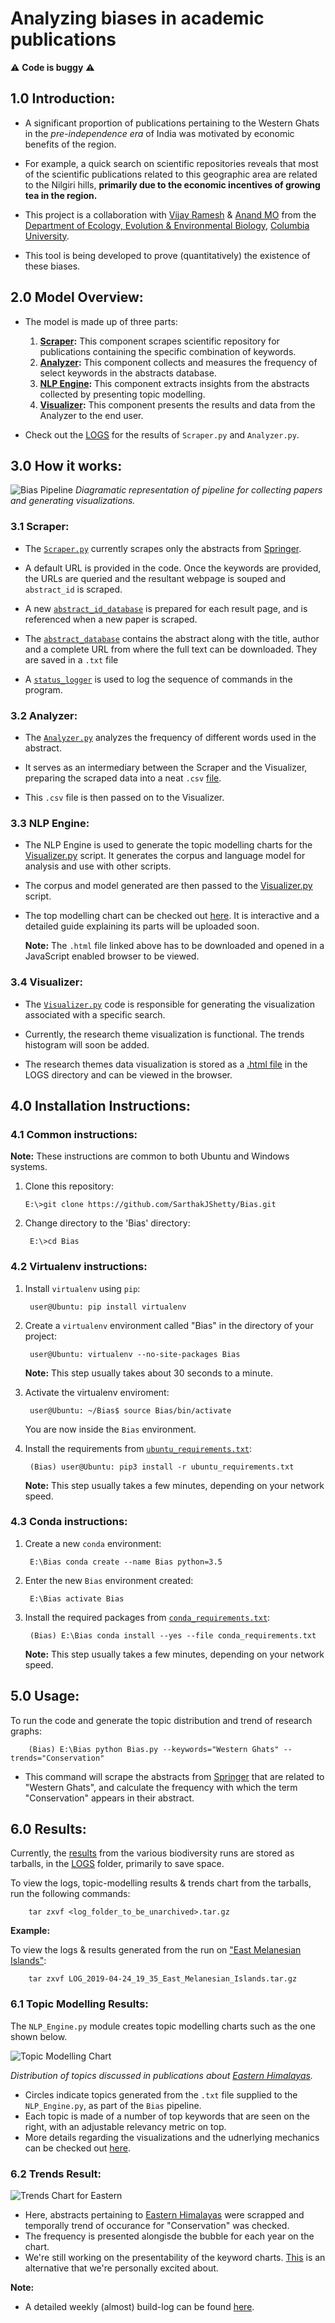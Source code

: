 # Analyzing biases in academic publications

:warning: <strong>Code is buggy</strong> :warning:

## 1.0 Introduction:

- A significant proportion of publications pertaining to the Western Ghats in the <em>pre-independence era</em> of India was motivated by economic benefits of the region.

- For example, a quick search on scientific repositories reveals that most of the scientific publications related to this geographic area are related to the Nilgiri hills, <strong>primarily due to the economic incentives of growing tea in the region.</strong>

- This project is a collaboration with <a title="Vijay" href="https://evolecol.weebly.com/" target="_blank">Vijay Ramesh</a> & <a title="Anand" href="https://www.earth.columbia.edu/articles/view/58#Osuri" target="_blank">Anand MO</a> from the <a title="E3B" href="http://e3b.columbia.edu/" target="_blank">Department of Ecology, Evolution & Environmental Biology</a>, <a href="https://www.columbia.edu/" title="Columbia University" target="_blank">Columbia University</a>.

- This tool is being developed to prove (quantitatively) the existence of these biases.

## 2.0 Model Overview:
- The model is made up of three parts:

	1. <strong><a title="Scraper" href="https://github.com/SarthakJShetty/Bias/tree/master/Scraper.py/">Scraper</a>:</strong> This component scrapes scientific repository for publications containing the specific combination of keywords.
	2. <strong><a title="Analyzer" href="https://github.com/SarthakJShetty/Bias/tree/master/Analyzer.py/">Analyzer</a>:</strong> This component collects and measures the frequency of select keywords in the abstracts database.
	3. <strong><a title="NLP Engine" href="https://github.com/SarthakJShetty/Bias/tree/master/NLP_Engine.py/">NLP Engine</a>:</strong> This component extracts insights from the abstracts collected by presenting topic modelling.
	4. <strong><a title="Visualizer" href="https://github.com/SarthakJShetty/Bias/tree/master/Visualizer.py/">Visualizer</a>:</strong> This component presents the results and data from the Analyzer to the end user.
		
- Check out the <a title="LOGS" href="https://github.com/SarthakJShetty/Bias/tree/master/LOGS">LOGS</a> for the results of ```Scraper.py``` and ```Analyzer.py```.


## 3.0 How it works:
<img src="assets/Bias.png" alt="Bias Pipeline">
<i>Diagramatic representation of pipeline for collecting papers and generating visualizations.</i>

### 3.1 Scraper:
- The <a title="Scraper" href="https://github.com/SarthakJShetty/Bias/blob/master/Scraper.py">```Scraper.py```</a> currently scrapes only the abstracts from <a title="Springer" href="https://www.link.Springer.com">Springer</a>.

- A default URL is provided in the code. Once the keywords are provided, the URLs are queried and the resultant webpage is souped and ```abstract_id``` is scraped.

- A new <a title="Abstract ID" target="_blank" href="https://github.com/SarthakJShetty/Bias/blob/master/LOGS/LOG_2018-08-29_15_4_Western_Ghats/Abstract_ID_Database_2018-08-29_15_4_1.txt">```abstract_id_database```</a> is prepared for each result page, and is referenced when a new paper is scraped.

- The <a title="Abstract Database" target="_blank" href="https://github.com/SarthakJShetty/Bias/blob/master/LOGS/LOG_2018-08-29_15_4_Western_Ghats/Abstract_Database_2018-08-29_15_4.txt">```abstract_database```</a> contains the abstract along with the title, author and a complete URL from where the full text can be downloaded. They are saved in a ```.txt``` file

- A <a title="Status Logger" href="https://github.com/SarthakJShetty/Bias/blob/master/LOGS/LOG_2018-08-29_15_4_Western_Ghats/Status_Logger_2018-08-29_15_4.txt" target="_blank">```status_logger```</a> is used to log the sequence of commands in the program.

### 3.2 Analyzer:
- The <a title="Analyzer" href="https://github.com/SarthakJShetty/Bias/tree/master/Analyzer.py/">```Analyzer.py```</a> analyzes the frequency of different words used in the abstract.

- It serves as an intermediary between the Scraper and the Visualizer, preparing the scraped data into a neat ```.csv``` <a title="Analyzer CSV file" href="https://github.com/SarthakJShetty/Bias/blob/master/LOGS/LOG_2019-02-14_11_13_Western_Ghats_Conservation/Abstract_Database_2019-02-14_11_13_FREQUENCY_CSV_DATA.csv">file</a>.

- This ```.csv``` file is then passed on to the Visualizer.

### 3.3 NLP Engine:

- The NLP Engine is used to generate the topic modelling charts for the [Visualizer.py](https://github.com/SarthakJShetty/Bias/tree/master/Visualizer.py) script. It generates the corpus and language model for analysis and use with other scripts.

- The corpus and model generated are then passed to the [Visualizer.py](https://github.com/SarthakJShetty/Bias/tree/master/Visualizer.py) script.

- The top modelling chart can be checked out [here](https://github.com/SarthakJShetty/Bias/blob/master/LOGS/LOG_2019-02-27_15_23_Eastern_Himalayas/Data_Visualization_Topic_Modelling.html). It is interactive and a detailed guide explaining its parts will be uploaded soon.

	**Note:** The ```.html``` file linked above has to be downloaded and opened in a JavaScript enabled browser to be viewed.

### 3.4 Visualizer:

- The <a title="Visualizer" href="https://github.com/SarthakJShetty/Bias/blob/master/Visualizer.py">```Visualizer.py```</a> code is responsible for generating the visualization associated with a specific search.

- Currently, the research theme visualization is functional. The trends histogram will soon be added.

- The research themes data visualization is stored as a <a title="Data Visualization" href="https://github.com/SarthakJShetty/Bias/blob/master/LOGS/LOG_2018-12-31_17_11_Western_Ghats_Ecology_Conservation_Policy/Data_Visualization.html">.html file</a> in the LOGS directory and can be viewed in the browser.

## 4.0 Installation Instructions:

### 4.1 Common instructions:

<strong>Note:</strong> These instructions are common to both Ubuntu and Windows systems. 

1.  Clone this repository:

		E:\>git clone https://github.com/SarthakJShetty/Bias.git

2. Change directory to the 'Bias' directory:

		E:\>cd Bias		

### 4.2 Virtualenv instructions:		

1. Install ```virtualenv``` using ```pip```:

		user@Ubuntu: pip install virtualenv

2. Create a ```virtualenv``` environment called "Bias" in the directory of your project:

		user@Ubuntu: virtualenv --no-site-packages Bias
	
	<strong>Note:</strong> This step usually takes about 30 seconds to a minute.

3. Activate the virtualenv enviroment:

		user@Ubuntu: ~/Bias$ source Bias/bin/activate

	You are now inside the ```Bias``` environment.

4. Install the requirements from 	<a title="Ubuntu Requirements" href="https://github.com/SarthakJShetty/Bias/blob/master/ubuntu_requirements.txt">```ubuntu_requirements.txt```</a>:
	
		(Bias) user@Ubuntu: pip3 install -r ubuntu_requirements.txt
		
	<strong>Note:</strong> This step usually takes a few minutes, depending on your network speed.

### 4.3 Conda instructions:

1. Create a new ```conda``` environment:
	
		E:\Bias conda create --name Bias python=3.5	

2. Enter the new ```Bias``` environment created:
	
		E:\Bias activate Bias

3. Install the required packages from <a href="https://github.com/SarthakJShetty/Bias/blob/master/conda_requirements.txt">```conda_requirements.txt```</a>:
		
		(Bias) E:\Bias conda install --yes --file conda_requirements.txt

	<strong>Note:</strong> This step usually takes a few minutes, depending on your network speed.

## 5.0 Usage:

To run the code and generate the topic distribution and trend of research graphs:
		
		(Bias) E:\Bias python Bias.py --keywords="Western Ghats" --trends="Conservation"

- This command will scrape the abstracts from <a title="Springer" href="https://link.springer.com/" target="_blank">Springer</a> that are related to "Western Ghats", and calculate the frequency with which the term "Conservation" appears in their abstract.

## 6.0 Results:

Currently, the <a title="LOGS" href="https://github.com/SarthakJShetty/Bias/blob/master/LOGS/" target="_blank">results</a> from the various biodiversity runs are stored as tarballs, in the <a title="LOGS" href="https://github.com/SarthakJShetty/Bias/blob/master/LOGS/" target="_blank">LOGS</a>  folder, primarily to save space.

To view the logs, topic-modelling results & trends chart from the tarballs, run the following commands:

		tar zxvf <log_folder_to_be_unarchived>.tar.gz

**Example:**

To view the logs & results generated from the run on <a title="east Melanesian Islands" target="_blank" href="https://github.com/SarthakJShetty/Bias/blob/master/LOGS/LOG_2019-04-24_19_35_East_Melanesian_Islands.tar.gz">"East Melanesian Islands"</a>:

		tar zxvf LOG_2019-04-24_19_35_East_Melanesian_Islands.tar.gz

### 6.1 Topic Modelling Results:

The ```NLP_Engine.py``` module creates topic modelling charts such as the one shown below.

<img src='https://raw.githubusercontent.com/SarthakJShetty/Bias/master/assets/Topic_Modelling_Results.png' alt='Topic Modelling Chart'>

<i>Distribution of topics discussed in publications about <a title = 'Eastern Himalayas  tarball' href =" https://github.com/SarthakJShetty/Bias/blob/master/LOGS/LOG_2019-02-27_15_23_Eastern_Himalayas.tar.gz" target="_blank">Eastern Himalayas</a>.</i>

- Circles indicate topics generated from the ```.txt``` file supplied to the ```NLP_Engine.py```, as part of the ```Bias``` pipeline.
- Each topic is made of a number of top keywords that are seen on the right, with an adjustable relevancy metric on top.
- More details regarding the visualizations and the udnerlying mechanics can be checked out [here](https://nlp.stanford.edu/events/illvi2014/papers/sievert-illvi2014.pdf).

### 6.2 Trends Result:

<img src = "https://raw.githubusercontent.com/SarthakJShetty/Bias/master/assets/XKCD.png" alt = 'Trends Chart for Eastern '>

- Here, abstracts pertaining to [Eastern Himalayas](https://github.com/SarthakJShetty/Bias/blob/master/LOGS/LOG_2019-02-27_15_23_Eastern_Himalayas.tar.gz) were scrapped and temporally trend of occurance for "Conservation" was checked.
- The frequency is presented alongisde the bubble for each year on the chart.
- We're still working on the presentability of the keyword charts. [This](https://raw.githubusercontent.com/SarthakJShetty/Bias/master/assets/XKCD_Rendering.png) is an alternative that we're personally excited about.

**Note:**

- A detailed weekly (almost) build-log can be found <a href="https://github.com/SarthakJShetty/Bias/blob/master/build-log.md" title="build-log" target="_blank">here</a>.